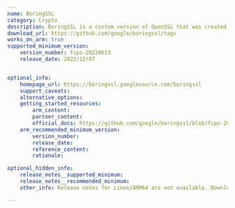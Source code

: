 ```yaml
---
name: BoringSSL
category: Crypto
description: BoringSSL is a custom version of OpenSSL that was created and maintained by Google.
download_url: https://github.com/google/boringssl/tags
works_on_arm: true
supported_minimum_version:
    version_number: fips-20220613
    release_date: 2022/12/07


optional_info:
    homepage_url: https://boringssl.googlesource.com/boringssl
    support_caveats:
    alternative_options:
    getting_started_resources:
        arm_content:
        partner_content:
        official_docs: https://github.com/google/boringssl/blob/fips-20220613/BUILDING.md#building
    arm_recommended_minimum_version:
        version_number:
        release_date:
        reference_content:
        rationale:

optional_hidden_info:
    release_notes__supported_minimum:
    release_notes__recommended_minimum:
    other_info: Release notes for Linux/ARM64 are not available. Downloaded the tar from Git and built on Neoverse N1 as part of testing. Only the latest version (currently fips-20220613) gets built, following the steps for building mentioned [here](https://github.com/google/boringssl/blob/fips-20220613/BUILDING.md#building).

---
```

